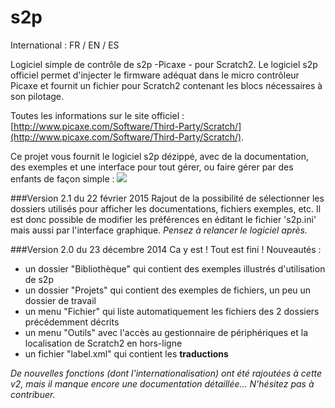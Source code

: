 s2p
===
International : FR / EN / ES

Logiciel simple de contrôle de s2p -Picaxe - pour Scratch2.
Le logiciel s2p officiel permet d'injecter le firmware adéquat dans le micro contrôleur Picaxe et fournit un fichier pour Scratch2 contenant les blocs nécessaires à son pilotage.

Toutes les informations sur le site officiel : [http://www.picaxe.com/Software/Third-Party/Scratch/](http://www.picaxe.com/Software/Third-Party/Scratch/).

Ce projet vous fournit le logiciel s2p dézippé, avec de la documentation, des exemples et une interface pour tout gérer, ou faire gérer par des enfants de façon simple :
![](https://github.com/technologiescollege/s2p/raw/master/aide/Capture_s2p_EXE.JPG)

###Version 2.1 du 22 février 2015
Rajout de la possibilité de sélectionner les dossiers utilisés pour afficher les documentations, fichiers exemples, etc.
Il est donc possible de modifier les préférences en éditant le fichier 's2p.ini' mais aussi par l'interface graphique.
_Pensez à relancer le logiciel après._

###Version 2.0 du 23 décembre 2014
Ca y est ! Tout est fini ! Nouveautés :
- un dossier "Bibliothèque" qui contient des exemples illustrés d'utilisation de s2p
- un dossier "Projets" qui contient des exemples de fichiers, un peu un dossier de travail
- un menu "Fichier" qui liste automatiquement les fichiers des 2 dossiers précédemment décrits
- un menu "Outils" avec l'accès au gestionnaire de périphériques et la localisation de Scratch2 en hors-ligne
- un fichier "label.xml" qui contient les **traductions**


_De nouvelles fonctions (dont l'internationalisation) ont été rajoutées à cette v2, mais il manque encore une documentation détaillée...
N'hésitez pas à contribuer._
